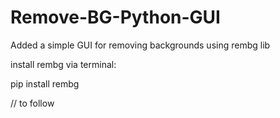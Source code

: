 # Remove-BG-Python-GUI
Added a simple GUI for removing backgrounds using rembg lib

install rembg via terminal:

  pip install rembg

// to follow
